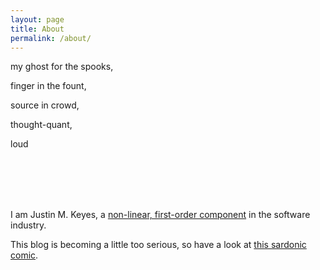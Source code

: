 ```yaml
---
layout: page
title: About
permalink: /about/
---
```


my ghost for the spooks,<br>

finger in the fount,<br>

source in crowd,<br>

thought-quant,<br>

loud<br>

<br>
<br>
<br>
<br>

I am Justin M. Keyes, a [non-linear, first-order component](http://alistair.cockburn.us/Characterizing+people+as+non-linear%2c+first-order+components+in+software+development) in the software industry.

This blog is becoming a little too serious, so have a look at [this sardonic comic](http://xkcd.com/904/).
